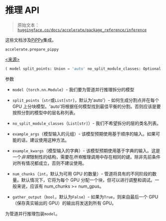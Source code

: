 # 推理 API

> 原始文本：[`huggingface.co/docs/accelerate/package_reference/inference`](https://huggingface.co/docs/accelerate/package_reference/inference)

这些文档涉及[PiPPy](https://github.com/PyTorch/PiPPy)集成。

`accelerate.prepare_pippy`

[<来源>](https://github.com/huggingface/accelerate/blob/v0.27.2/src/accelerate/inference.py#L111)

```py
( model split_points: Union = 'auto' no_split_module_classes: Optional = None example_args: Optional = () example_kwargs: Optional = None num_chunks: Optional = None gather_output: Optional = False )
```

参数

+   `model`（`torch.nn.Module`）- 我们要为管道并行推理拆分的模型

+   `split_points`（`str`或`List[str]`，默认为'auto'）- 如何生成分割点并在每个 GPU 上分块模型。'auto'将根据任何模型找到最佳平衡的分割。否则应该是要按照分割的模型中的层名称列表。

+   `no_split_module_classes`（`List[str]`）- 我们不希望拆分的层的类名列表。

+   `example_args`（模型输入的元组）- 该模型预期使用基于顺序的输入。如果可能的话，建议使用这种方法。

+   `example_kwargs`（模型输入的字典）- 该模型预期使用基于字典的输入。这是一个*非常*限制性的结构，需要在*所有*推理调用中存在相同的键。除非先前条件对所有情况都成立，否则不建议使用。

+   `num_chunks`（`int`，默认为可用 GPU 的数量）- 管道将具有的不同阶段的数量。默认情况下，它将为每个 GPU 分配一个块，但可以进行调整和调试。一般来说，应该有 num_chunks >= num_gpus。

+   `gather_output`（`bool`，默认为`False`）- 如果为`True`，则来自最后一个 GPU（保存真实输出的 GPU）的输出将发送到所有 GPU。

为管道并行推理包装`model`。
